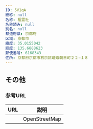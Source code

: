 ```yaml
---
ID: 5V1qA
総称: null
名称: 祖霊社
名称読み: null
別名: null
都道府県: 京都府
区域: 京都市
緯度: 35.0155042
経度: 135.6888623
郵便番号: 6168343
住所: 京都府京都市右京区嵯峨朝日町２２−１８
---
```


## その他

### 参考URL

| URL | 説明          |
| --- | ------------- |
|     | OpenStreetMap |
